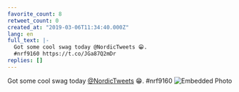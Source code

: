 ```yaml
---
favorite_count: 8
retweet_count: 0
created_at: "2019-03-06T11:34:40.000Z"
lang: en
full_text: |-
  Got some cool swag today @NordicTweets 😁.
  #nrf9160 https://t.co/JGa87Q2mDr
replies: []
---
```


Got some cool swag today [@NordicTweets](https://twitter.com/NordicTweets) 😁.
#nrf9160
![Embedded Photo](https://twitter-media-coderbyheart.s3.eu-north-1.amazonaws.com/1103257585443094529-D0-O6xQW0AIgOyS.jpg)
